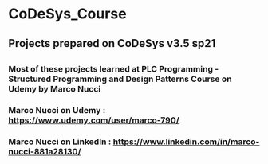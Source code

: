 # CoDeSys_Course
##
## Projects prepared on CoDeSys v3.5 sp21
##
### Most of these projects learned at PLC Programming - Structured Programming and Design Patterns Course on Udemy by Marco Nucci
###
### Marco Nucci on Udemy    :   https://www.udemy.com/user/marco-790/
### Marco Nucci on LinkedIn :   https://www.linkedin.com/in/marco-nucci-881a28130/